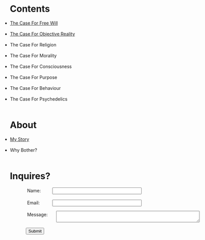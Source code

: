 <html>
  <HEAD>
    <!-- Global site tag (gtag.js) - Google Analytics -->
<script async src="https://www.googletagmanager.com/gtag/js?id=UA-155167383-1"></script>
<script>
  window.dataLayer = window.dataLayer || [];
  function gtag(){dataLayer.push(arguments);}
  gtag('js', new Date());

  gtag('config', 'UA-155167383-1');
</script>  
  </HEAD>
  <h1>Contents</h1>
  <ul style="text-align:left;padding-left:.5">
    <li><a href="https://theCaseFor.github.io/FreeWill">The Case For Free Will</a></li><br>
    <li><a href="https://theCaseFor.github.io/ObjectiveReality">The Case For Objective Reality</a></li><br>
    <li>The Case For Religion</li><br>
    <li>The Case For Morality</li><br>
    <li>The Case For Consciousness</li><br>
    <li>The Case For Purpose</li><br>
    <li>The Case For Behaviour</li><br>
    <li>The Case For Psychedelics</li><br>
  </ul>
 </html>
 
 <html>
  <h1 size="10" align="left">About</h1>
  <ul style="text-align:left;padding-left:.5">
    <li><a href="https://theCaseFor.github.io/MyStory">My Story</a></li><br>
    <li>Why Bother?</li><br>
  </ul>
 </html>

<html>
  <body>
    <script src="/__/firebase/7.6.1/firebase-app.js"></script>
    <script src="/__/firebase/7.6.1/firebase-analytics.js"></script>
    <script src="/__/firebase/init.js"></script>
  <h1 size="10" align="left">Inquires?</h1>  
  <form style="width: 600px; height: 380px; margin-left: 50px;" name="input" method="POST" action="https://formspree.io/thecase4existence@gmail.com">
       &nbsp;Name: <input style="width: 280px; margin-left: 32px;" type="text" name="Name" placeholoder="Your name"><br><br>
       &nbsp;Email:  <input style="width: 280px; margin-left: 36px;" type="email" name="Name" placeholoder="Your name"><br><br>
       &nbsp;Message: <textarea style="width: 450px; margin-top: -20px; margin-left: 95px;" name="message" placeholoder="Your name"></textArea><br><br>
    <input valign="center" align="center" type="submit" value="Submit">
    <input type="hidden" name="_subject" value="Enter your subject here"/>
    <input type="hidden" name="_next" value="done"/>
    </form>
  </body>
</html>
